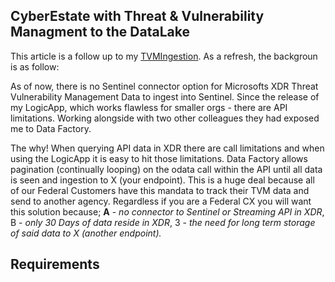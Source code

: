 ## CyberEstate with Threat & Vulnerability Managment to the DataLake

This article is a follow up to my [TVMIngestion](). As a refresh, the backgroun is as follow:

As of now, there is no Sentinel connector option for Microsofts XDR Threat Vulnerability Management Data to ingest into Sentinel. Since the release of my LogicApp, which works flawless for smaller orgs - there are API limitations. Working alongside with two other colleagues they  had exposed me to Data Factory.

The why! When querying API data in XDR there are call limitations and when using the LogicApp it is easy to hit those limitations. Data Factory allows pagination (continually looping) on the odata call within the API until all data is seen and ingestion to X (your endpoint). This is a huge deal because all of our Federal Customers have this mandata to track their TVM data and send to another agency. Regardless if you are a Federal CX you will want this solution because; **A** - *no connector to Sentinel or Streaming API in XDR*, B - *only 30 Days of data reside in XDR*, 3 - *the need for long term storage of said data to X (another endpoint).*

## Requirements
